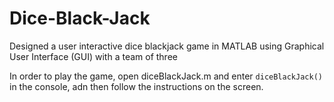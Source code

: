 # Dice-Black-Jack
Designed a user interactive dice blackjack game in MATLAB using Graphical User Interface (GUI) with a team of three

In order to play the game, open diceBlackJack.m and enter `diceBlackJack()` in the console, adn then follow the instructions on the screen.
